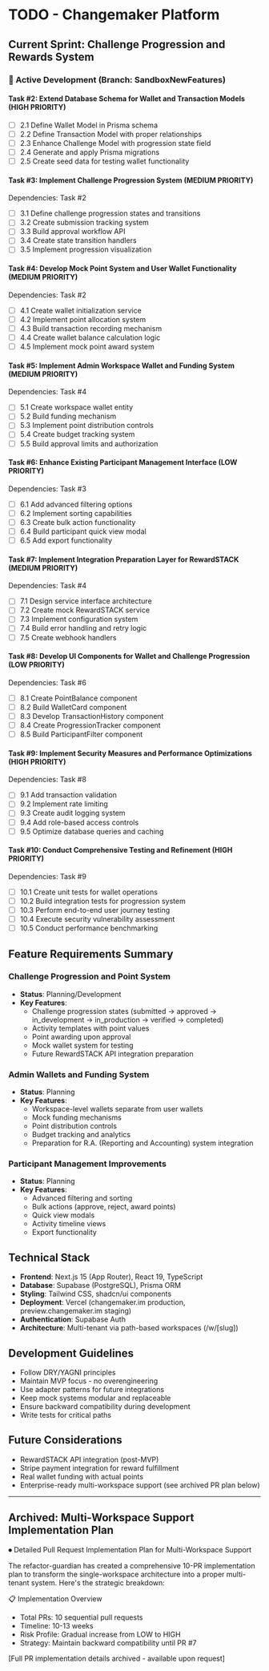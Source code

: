 # TODO - Changemaker Platform

## Current Sprint: Challenge Progression and Rewards System

### 🎯 Active Development (Branch: SandboxNewFeatures)

#### Task #2: Extend Database Schema for Wallet and Transaction Models (HIGH PRIORITY)
- [ ] 2.1 Define Wallet Model in Prisma schema
- [ ] 2.2 Define Transaction Model with proper relationships
- [ ] 2.3 Enhance Challenge Model with progression state field
- [ ] 2.4 Generate and apply Prisma migrations
- [ ] 2.5 Create seed data for testing wallet functionality

#### Task #3: Implement Challenge Progression System (MEDIUM PRIORITY)
Dependencies: Task #2
- [ ] 3.1 Define challenge progression states and transitions
- [ ] 3.2 Create submission tracking system
- [ ] 3.3 Build approval workflow API
- [ ] 3.4 Create state transition handlers
- [ ] 3.5 Implement progression visualization

#### Task #4: Develop Mock Point System and User Wallet Functionality (MEDIUM PRIORITY)
Dependencies: Task #2
- [ ] 4.1 Create wallet initialization service
- [ ] 4.2 Implement point allocation system
- [ ] 4.3 Build transaction recording mechanism
- [ ] 4.4 Create wallet balance calculation logic
- [ ] 4.5 Implement mock point award system

#### Task #5: Implement Admin Workspace Wallet and Funding System (MEDIUM PRIORITY)
Dependencies: Task #4
- [ ] 5.1 Create workspace wallet entity
- [ ] 5.2 Build funding mechanism
- [ ] 5.3 Implement point distribution controls
- [ ] 5.4 Create budget tracking system
- [ ] 5.5 Build approval limits and authorization

#### Task #6: Enhance Existing Participant Management Interface (LOW PRIORITY)
Dependencies: Task #3
- [ ] 6.1 Add advanced filtering options
- [ ] 6.2 Implement sorting capabilities
- [ ] 6.3 Create bulk action functionality
- [ ] 6.4 Build participant quick view modal
- [ ] 6.5 Add export functionality

#### Task #7: Implement Integration Preparation Layer for RewardSTACK (MEDIUM PRIORITY)
Dependencies: Task #4
- [ ] 7.1 Design service interface architecture
- [ ] 7.2 Create mock RewardSTACK service
- [ ] 7.3 Implement configuration system
- [ ] 7.4 Build error handling and retry logic
- [ ] 7.5 Create webhook handlers

#### Task #8: Develop UI Components for Wallet and Challenge Progression (LOW PRIORITY)
Dependencies: Task #6
- [ ] 8.1 Create PointBalance component
- [ ] 8.2 Build WalletCard component
- [ ] 8.3 Develop TransactionHistory component
- [ ] 8.4 Create ProgressionTracker component
- [ ] 8.5 Build ParticipantFilter component

#### Task #9: Implement Security Measures and Performance Optimizations (HIGH PRIORITY)
Dependencies: Task #8
- [ ] 9.1 Add transaction validation
- [ ] 9.2 Implement rate limiting
- [ ] 9.3 Create audit logging system
- [ ] 9.4 Add role-based access controls
- [ ] 9.5 Optimize database queries and caching

#### Task #10: Conduct Comprehensive Testing and Refinement (HIGH PRIORITY)
Dependencies: Task #9
- [ ] 10.1 Create unit tests for wallet operations
- [ ] 10.2 Build integration tests for progression system
- [ ] 10.3 Perform end-to-end user journey testing
- [ ] 10.4 Execute security vulnerability assessment
- [ ] 10.5 Conduct performance benchmarking

## Feature Requirements Summary

### Challenge Progression and Point System
- **Status**: Planning/Development
- **Key Features**:
  - Challenge progression states (submitted → approved → in_development → in_production → verified → completed)
  - Activity templates with point values
  - Point awarding upon approval
  - Mock wallet system for testing
  - Future RewardSTACK API integration preparation

### Admin Wallets and Funding System
- **Status**: Planning
- **Key Features**:
  - Workspace-level wallets separate from user wallets
  - Mock funding mechanisms
  - Point distribution controls
  - Budget tracking and analytics
  - Preparation for R.A. (Reporting and Accounting) system integration

### Participant Management Improvements
- **Status**: Planning
- **Key Features**:
  - Advanced filtering and sorting
  - Bulk actions (approve, reject, award points)
  - Quick view modals
  - Activity timeline views
  - Export functionality

## Technical Stack
- **Frontend**: Next.js 15 (App Router), React 19, TypeScript
- **Database**: Supabase (PostgreSQL), Prisma ORM
- **Styling**: Tailwind CSS, shadcn/ui components
- **Deployment**: Vercel (changemaker.im production, preview.changemaker.im staging)
- **Authentication**: Supabase Auth
- **Architecture**: Multi-tenant via path-based workspaces (/w/[slug])

## Development Guidelines
- Follow DRY/YAGNI principles
- Maintain MVP focus - no overengineering
- Use adapter patterns for future integrations
- Keep mock systems modular and replaceable
- Ensure backward compatibility during development
- Write tests for critical paths

## Future Considerations
- RewardSTACK API integration (post-MVP)
- Stripe payment integration for reward fulfillment
- Real wallet funding with actual points
- Enterprise-ready multi-workspace support (see archived PR plan below)

---

## Archived: Multi-Workspace Support Implementation Plan

⏺ Detailed Pull Request Implementation Plan for Multi-Workspace Support

The refactor-guardian has created a comprehensive 10-PR implementation plan to transform the
single-workspace architecture into a proper multi-tenant system. Here's the strategic breakdown:

📋 Implementation Overview

* Total PRs: 10 sequential pull requests
* Timeline: 10-13 weeks
* Risk Profile: Gradual increase from LOW to HIGH
* Strategy: Maintain backward compatibility until PR #7

[Full PR implementation details archived - available upon request]